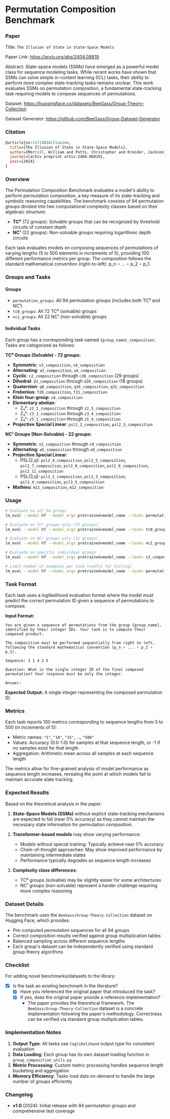 # Permutation Composition Benchmark

### Paper

Title: `The Illusion of State in State-Space Models`

Paper Link: https://arxiv.org/abs/2404.08819

Abstract: State-space models (SSMs) have emerged as a powerful model class for sequence modeling tasks. While recent works have shown that SSMs can solve simple in-context learning (ICL) tasks, their ability to perform more complex state-tracking tasks remains unclear. This work evaluates SSMs on permutation composition, a fundamental state-tracking task requiring models to compose sequences of permutations. 

Dataset: https://huggingface.co/datasets/BeeGass/Group-Theory-Collection

Dataset Generator: https://github.com/BeeGass/Group-Dataset-Generator

### Citation

```bibtex
@article{merrill2024illusion,
  title={The Illusion of State in State-Space Models},
  author={Merrill, William and Potts, Christopher and Kreider, Jackson},
  journal={arXiv preprint arXiv:2404.08819},
  year={2024}
}
```

### Overview

The Permutation Composition Benchmark evaluates a model's ability to perform permutation composition, a key measure of its state-tracking and symbolic reasoning capabilities. The benchmark consists of 94 permutation groups divided into two computational complexity classes based on their algebraic structure:

- **TC⁰** (72 groups): Solvable groups that can be recognized by threshold circuits of constant depth
- **NC¹** (22 groups): Non-solvable groups requiring logarithmic depth circuits

Each task evaluates models on composing sequences of permutations of varying lengths (5 to 500 elements in increments of 5), providing 100 different performance metrics per group. The composition follows the standard mathematical convention (right-to-left): p_n ∘ ... ∘ p_2 ∘ p_1.

### Groups and Tasks

#### Groups

* `permutation_groups`: All 94 permutation groups (includes both TC⁰ and NC¹)
* `tc0_groups`: All 72 TC⁰ (solvable) groups
* `nc1_groups`: All 22 NC¹ (non-solvable) groups

#### Individual Tasks

Each group has a corresponding task named `{group_name}_composition`. Tasks are categorized as follows:

**TC⁰ Groups (Solvable) - 72 groups:**
- **Symmetric**: `s3_composition`, `s4_composition`
- **Alternating**: `a3_composition`, `a4_composition`
- **Cyclic**: `c2_composition` through `c30_composition` (29 groups)
- **Dihedral**: `d3_composition` through `d20_composition` (18 groups)
- **Quaternion**: `q8_composition`, `q16_composition`, `q32_composition`
- **Frobenius**: `f20_composition`, `f21_composition`
- **Klein four-group**: `v4_composition`
- **Elementary abelian**: 
  - Z₂ᵏ: `z2_1_composition` through `z2_5_composition`
  - Z₃ᵏ: `z3_1_composition` through `z3_4_composition`
  - Z₅ᵏ: `z5_1_composition` through `z5_4_composition`
- **Projective Special Linear**: `psl2_2_composition`, `psl2_3_composition`

**NC¹ Groups (Non-Solvable) - 22 groups:**
- **Symmetric**: `s5_composition` through `s9_composition`
- **Alternating**: `a5_composition` through `a9_composition`
- **Projective Special Linear**: 
  - PSL(2,q): `psl2_4_composition`, `psl2_5_composition`, `psl2_7_composition`, `psl2_8_composition`, `psl2_9_composition`, `psl2_11_composition`
  - PSL(3,q): `psl3_2_composition`, `psl3_3_composition`, `psl3_4_composition`, `psl3_5_composition`
- **Mathieu**: `m11_composition`, `m12_composition`

### Usage

```bash
# Evaluate on all 94 groups
lm_eval --model hf --model_args pretrained=model_name --tasks permutation_groups

# Evaluate on TC⁰ groups only (72 groups)
lm_eval --model hf --model_args pretrained=model_name --tasks tc0_groups

# Evaluate on NC¹ groups only (22 groups)
lm_eval --model hf --model_args pretrained=model_name --tasks nc1_groups

# Evaluate on specific individual groups
lm_eval --model hf --model_args pretrained=model_name --tasks s3_composition,a5_composition,d10_composition

# Limit number of examples per task (useful for testing)
lm_eval --model hf --model_args pretrained=model_name --tasks permutation_groups --limit 100
```

### Task Format

Each task uses a loglikelihood evaluation format where the model must predict the correct permutation ID given a sequence of permutations to compose.

**Input Format:**
```
You are given a sequence of permutations from the group {group_name}, identified by their integer IDs. Your task is to compute their composed product.

The composition must be performed sequentially from right to left, following the standard mathematical convention (p_n ∘ ... ∘ p_2 ∘ p_1).

Sequence: 3 1 4 2 5

Question: What is the single integer ID of the final composed permutation? Your response must be only the integer.

Answer:
```

**Expected Output:** A single integer representing the composed permutation ID.

### Metrics

Each task reports 100 metrics corresponding to sequence lengths from 5 to 500 (in increments of 5):
- Metric names: `"5"`, `"10"`, `"15"`, ..., `"500"`
- Values: Accuracy (0.0-1.0) for samples at that sequence length, or -1 if no samples exist for that length
- Aggregation: Arithmetic mean across all samples at each sequence length

The metrics allow for fine-grained analysis of model performance as sequence length increases, revealing the point at which models fail to maintain accurate state tracking.

### Expected Results

Based on the theoretical analysis in the paper:

1. **State-Space Models (SSMs)** without explicit state-tracking mechanisms are expected to fail (near 0% accuracy) as they cannot maintain the necessary state information for permutation composition.

2. **Transformer-based models** may show varying performance:
   - Models without special training: Typically achieve near 0% accuracy
   - Chain-of-thought approaches: May show improved performance by maintaining intermediate states
   - Performance typically degrades as sequence length increases

3. **Complexity class differences**:
   - TC⁰ groups (solvable) may be slightly easier for some architectures
   - NC¹ groups (non-solvable) represent a harder challenge requiring more complex reasoning

### Dataset Details

The benchmark uses the `BeeGass/Group-Theory-Collection` dataset on Hugging Face, which provides:
- Pre-computed permutation sequences for all 94 groups
- Correct composition results verified against group multiplication tables
- Balanced sampling across different sequence lengths
- Each group's dataset can be independently verified using standard group theory algorithms

### Checklist

For adding novel benchmarks/datasets to the library:
* [x] Is the task an existing benchmark in the literature?
  * [x] Have you referenced the original paper that introduced the task?
  * [x] If yes, does the original paper provide a reference implementation? 
    * The paper provides the theoretical framework. The `BeeGass/Group-Theory-Collection` dataset is a concrete implementation following the paper's methodology. Correctness can be verified via standard group multiplication tables.

### Implementation Notes

1. **Output Type**: All tasks use `loglikelihood` output type for consistent evaluation
2. **Data Loading**: Each group has its own dataset loading function in `group_composition_utils.py`
3. **Metric Processing**: Custom metric processing handles sequence length bucketing and aggregation
4. **Memory Efficiency**: Tasks load data on-demand to handle the large number of groups efficiently

### Changelog

- **v1.0** (2024): Initial release with 94 permutation groups and comprehensive test coverage